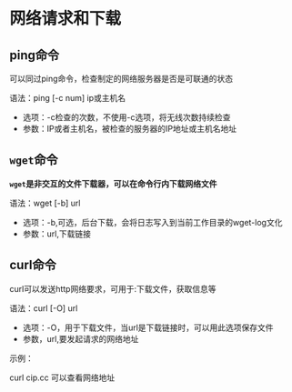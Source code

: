 # 网络请求和下载

## ping命令

可以同过ping命令，检查制定的网络服务器是否是可联通的状态

语法：ping [-c num] ip或主机名

- 选项：-c检查的次数，不使用-c选项，将无线次数持续检查
- 参数：IP或者主机名，被检查的服务器的IP地址或主机名地址





## `wget`命令

**`wget`是非交互的文件下载器，可以在命令行内下载网络文件**

语法：wget [-b] url

- 选项：-b,可选，后台下载，会将日志写入到当前工作目录的wget-log文化
- 参数：url,下载链接





## curl命令

curl可以发送http网络要求，可用于:下载文件，获取信息等

语法：curl [-O] url

- 选项：-O，用于下载文件，当url是下载链接时，可以用此选项保存文件
- 参数，url,要发起请求的网络地址



示例：

curl cip.cc 可以查看网络地址
